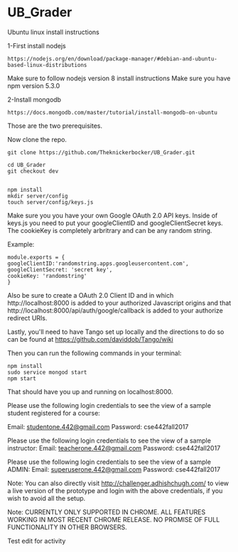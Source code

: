 # UB_Grader


Ubuntu linux install instructions

1-First install nodejs
```
https://nodejs.org/en/download/package-manager/#debian-and-ubuntu-based-linux-distributions
```
Make sure to follow nodejs version 8 install instructions
Make sure you have npm version 5.3.0

2-Install mongodb
```
https://docs.mongodb.com/master/tutorial/install-mongodb-on-ubuntu
```

Those are the two prerequisites.

Now clone the repo.
```
git clone https://github.com/Theknickerbocker/UB_Grader.git
```
```
cd UB_Grader
git checkout dev
```
```

npm install
mkdir server/config
touch server/config/keys.js
```
Make sure you you have your own Google OAuth 2.0 API keys. Inside of keys.js you need to put your googleClientID and googleClientSecret  keys. The cookieKey is completely arbritrary and can be any random string.

Example:
```
module.exports = {
googleClientID:'randomstring.apps.googleusercontent.com',
googleClientSecret: 'secret key',
cookieKey: 'randomstring'
}
```
Also be sure to create a OAuth 2.0 Client ID and in which http://localhost:8000 is added to your authorized Javascript origins and that http://localhost:8000/api/auth/google/callback is added to your authorize redirect URIs.

Lastly, you'll need to have Tango set up locally and the directions to do so can be found at https://github.com/daviddob/Tango/wiki

Then you can run the following commands in your terminal:

```
npm install
sudo service mongod start
npm start
```

That should have you up and running on localhost:8000.

Please use the following login credentials to see the view of a sample student registered for a course:

Email: studentone.442@gmail.com
Password: cse442fall2017

Please use the following login credentials to see the view of a sample instructor:
Email: teacherone.442@gmail.com
Password: cse442fall2017

Please use the following login credentials to see the view of a sample ADMIN:
Email: superuserone.442@gmail.com
Password: cse442fall2017

Note: You can also directly visit http://challenger.adhishchugh.com/ to view a live version of the prototype and login with the above credentials, if you wish to avoid all the setup.

Note: CURRENTLY ONLY SUPPORTED IN CHROME. ALL FEATURES WORKING IN MOST RECENT CHROME RELEASE. NO PROMISE OF FULL FUNCTIONALITY IN OTHER BROWSERS.

Test edit for activity

